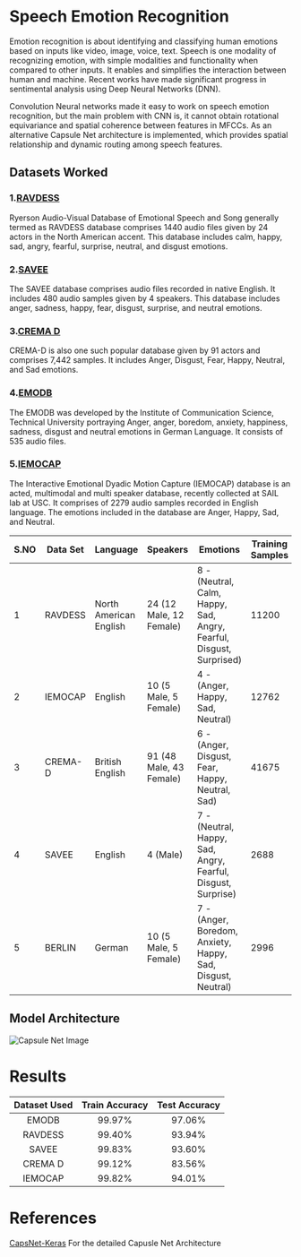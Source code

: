 # Speech Emotion Recognition
Emotion recognition is about identifying and classifying human emotions based on inputs like video, image, voice, text. Speech is one modality of recognizing emotion, with simple modalities and functionality when compared to other inputs.  It enables and simplifies the interaction between human and machine. Recent works have made significant progress in sentimental analysis using Deep Neural Networks (DNN).

Convolution Neural networks made it easy to work on speech emotion recognition, but the main problem with CNN is, it cannot obtain rotational equivariance and spatial coherence between features in MFCCs. As an alternative Capsule Net architecture is implemented, which provides spatial relationship and dynamic routing among speech features. 

## Datasets Worked

### 1.[RAVDESS](https://www.kaggle.com/uwrfkaggler/ravdess-emotional-speech-audio)

Ryerson Audio-Visual Database of Emotional Speech and Song generally termed as RAVDESS database comprises 1440 audio files given by 24 actors in the North American accent.  This database includes calm, happy, sad, angry, fearful, surprise, neutral, and disgust emotions.
### 2.[SAVEE](https://www.kaggle.com/barelydedicated/savee-database)
The SAVEE database comprises audio files recorded in native English. It includes 480 audio samples given by 4 speakers. This database includes anger, sadness, happy, fear, disgust, surprise, and neutral emotions.
### 3.[CREMA D](https://www.kaggle.com/ejlok1/cremad)
CREMA-D is also one such popular database given by 91 actors and comprises 7,442 samples. It includes Anger, Disgust, Fear, Happy, Neutral, and Sad emotions.
### 4.[EMODB](https://www.kaggle.com/piyushagni5/berlin-database-of-emotional-speech-emodb)
The EMODB was developed by the Institute of Communication Science, Technical University portraying Anger, anger, boredom, anxiety, happiness, sadness, disgust and neutral emotions in German Language. It consists of 535 audio files.
### 5.[IEMOCAP](https://www.kaggle.com/samuelsamsudinng/iemocap-emotion-speech-database)
The Interactive Emotional Dyadic Motion Capture (IEMOCAP) database is an acted, multimodal and multi speaker database, recently collected at SAIL lab at USC. It comprises of 2279 audio samples recorded in English language. The emotions included in the database are Anger, Happy, Sad, and Neutral.



|S.NO	|Data Set|Language|Speakers|Emotions|Training Samples|Testing Samples	|Total|
| ------------- | ------------- |------------- | ------------- |--------------------- | ------------- |------------- | ------------- |
|1|RAVDESS|North American English|24 (12 Male, 12 Female)|8 - (Neutral, Calm, Happy, Sad, Angry, Fearful, Disgust, Surprised)|11200|2800|14000|
|2|IEMOCAP|English|10 (5 Male, 5 Female)|4 - (Anger, Happy, Sad, Neutral)|12762|3191|15953|
|3|CREMA-D|British English|91 (48 Male, 43 Female)|6 - (Anger, Disgust, Fear, Happy, Neutral, Sad) |41675|10419|52094|
|4|SAVEE|English|4 (Male)|7 - (Neutral, Happy, Sad, Angry, Fearful, Disgust, Surprise)|2688|672|3360|
|5|BERLIN|German|10 (5 Male, 5 Female)|7 - (Anger, Boredom, Anxiety, Happy, Sad, Disgust, Neutral)|2996|749|3745|
## Model Architecture
![Capsule Net Image](https://firebasestorage.googleapis.com/v0/b/brave-theater-255512.appspot.com/o/Capsulenet.jpg?alt=media&token=4ad680d7-d82b-465f-8a6f-aa14911d1bc8)
# Results
|Dataset Used|Train Accuracy	|Test Accuracy|
|:----------:|:----------:|:---------:|
|EMODB	|99.97%	|97.06%|
|RAVDESS|99.40%	|93.94%|
|SAVEE	|99.83%	|93.60%|
|CREMA D|99.12%	|83.56%|
|IEMOCAP|99.82%	|94.01%|

# References
[CapsNet-Keras](https://github.com/XifengGuo/CapsNet-Keras)
For the detailed Capusle Net Architecture

